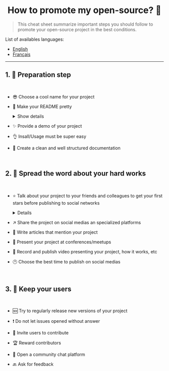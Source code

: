 <h1 align="center">How to promote my open-source? 🚀</h1>

> This cheat sheet summarize important steps you should follow to promote your open-source project in the best conditions.

List of availables languages:

- [English](./README.md)
- [Français](./README-fr.md)

---

## 1. 🎢 Preparation step

<br />

- 😎 Choose a cool name for your project

- 💅 Make your README pretty

    <details>
    <summary>Show details</summary>
    <p>

  > [List of beautiful readmes](https://github.com/matiassingers/awesome-readme).

    </p>
    </details>

- ✨ Provide a demo of your project

- 👌 Insall/Usage must be super easy

- 📘 Create a clean and well structured documentation

<br />

## 2. 📢 Spread the word about your hard works

<br />

- ⭐ Talk about your project to your friends and colleagues to get your first stars before publishing to social networks

    <details>
    <summary>Details</summary>
    <p>

  > A minimum of stars make your project more trustable then a zero star project.

    </p>
    </details>

- ↗️ Share the project on social medias an specialized platforms

- 📃 Write articles that mention your project

- 🎤 Present your project at conferences/meetups

- 🎥 Record and publish video presenting your project, how it works, etc

- 🕐 Choose the best time to publish on social medias 

<br />

## 3. 🤝 Keep your users

<br />

- 🆕 Try to regularly release new versions of your project

- ❗ Do not let issues opened without answer

- 🙏 Invite users to contribute

- 🏆 Reward contributors

- 💬 Open a community chat platform

- 🔙 Ask for feedback

<br />
